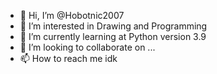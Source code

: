 - 👋 Hi, I’m @Hobotnic2007
- 👀 I’m interested in Drawing and Programming
- 🌱 I’m currently learning at Python version 3.9
- 💞️ I’m looking to collaborate on ...
- 📫 How to reach me idk

<!---
Hobotnic2007/Hobotnic2007 is a ✨ special ✨ repository because its `README.md` (this file) appears on your GitHub profile.
You can click the Preview link to take a look at your changes.
--->
